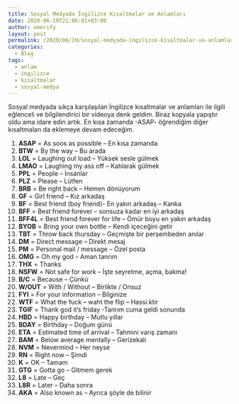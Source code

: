 ```yaml
---
title: Sosyal Medyada İngilizce Kısaltmalar ve Anlamları
date: 2020-06-19T21:06:01+03:00
author: omerify
layout: post
permalink: /2020/06/19/sosyal-medyada-ingilizce-kisaltmalar-ve-anlamlari/
categories:
  - Blog
tags:
  - anlam
  - ingilizce
  - kisaltmalar
  - sosyal-medya
---
```


Sosyal medyada sıkça karşılaşılan İngilizce kısaltmalar ve anlamları ile ilgili eğlenceli ve bilgilendirici bir videoya denk geldim. Biraz kopyala yapıştır oldu ama idare edin artık. En kısa zamanda -ASAP- öğrendiğim diğer kısaltmaları da eklemeye devam edeceğim.

  1. **ASAP** = As soos as possible &#8211; En kısa zamanda 
  2. **BTW** = By the way &#8211; Bu arada
  3. **LOL** = Laughing out load &#8211; Yüksek sesle gülmek 
  4. **LMAO** = Laughing my ass off &#8211; Katılarak gülmek 
  5. **PPL** = People &#8211; İnsanlar
  6. **PLZ** = Please &#8211; Lütfen
  7. **BRB** = Be right back &#8211; Hemen dönüyorum 
  8. **GF** = Girl friend &#8211; Kız arkadaş
  9. **BF** = Best friend (boy friend)- En yakın arkadaş &#8211; Kanka 
 10. **BFF** = Best friend forever &#8211; sonsuza kadar en iyi arkadaş
 11. **BFF4L** = Best friend forever for life &#8211; Ömür boyu en yakın arkadaş
 12. **BYOB** = Bring your own bottle &#8211; Kendi içeceğini getir
 13. **TBT** = Throw back thursday &#8211; Geçmişte bir perşembeden anılar 
 14. **DM** = Direct message &#8211; Direkt mesaj
 15. **PM** = Personal mail / message &#8211; Özel posta
 16. **OMG** = Oh my god &#8211; Aman tanrım
 17. **THX** = Thanks
 18. **NSFW** = Not safe for work &#8211; İşte seyretme, açma, bakma!
 19. **B/C** = Because &#8211; Çünkü
 20. **W/OUT** = With / Without &#8211; Birlikte / Onsuz
 21. **FYI** = For your information &#8211; Bilginize
 22. **WTF** = What the fuck &#8211; waht the flip &#8211; Hassi.ktir
 23. **TGIF** = Thank god it&#8217;s friday -Tanrım cuma geldi sonunda
 24. **HBD** = Happy birthday &#8211; Mutlu yıllar
 25. **BDAY** = Birthday &#8211; Doğum günü
 26. **ETA** = Estimated time of arrival &#8211; Tahmini varış zamanı
 27. **BAM** = Below average mentally &#8211; Gerizekalı
 28. **NVM** = Nevermind &#8211; Her neyse
 29. **RN** = Right now &#8211; Şimdi
 30. **K** = OK &#8211; Tamam
 31. **GTG** = Gotta go &#8211; Gitmem gerek
 32. **L8** = Late &#8211; Geç
 33. **L8R** = Later &#8211; Daha sonra
 34. **AKA** = Also known as &#8211; Ayrıca şöyle de bilinir